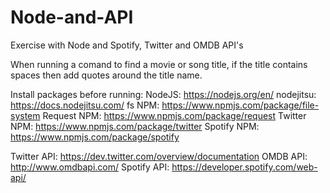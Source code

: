 # Node-and-API
Exercise with Node and Spotify, Twitter and OMDB API's

When running a comand to find a movie or song title, if the title contains spaces then add quotes around the title name.


Install packages before running:
NodeJS: https://nodejs.org/en/
nodejitsu: https://docs.nodejitsu.com/
fs NPM: https://www.npmjs.com/package/file-system
Request NPM: https://www.npmjs.com/package/request
Twitter NPM: https://www.npmjs.com/package/twitter
Spotify NPM: https://www.npmjs.com/package/spotify

Twitter API: https://dev.twitter.com/overview/documentation
OMDB API: http://www.omdbapi.com/
Spotify API: https://developer.spotify.com/web-api/

